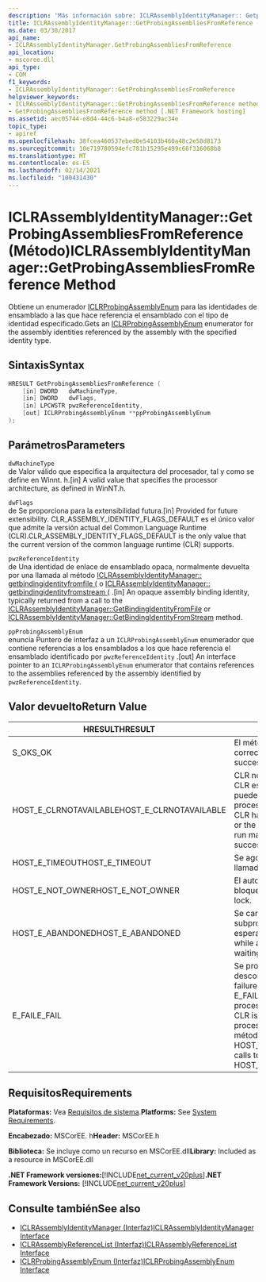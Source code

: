 ```yaml
---
description: 'Más información sobre: ICLRAssemblyIdentityManager:: Getprobingassembliesfromreference ((método)'
title: ICLRAssemblyIdentityManager::GetProbingAssembliesFromReference (Método)
ms.date: 03/30/2017
api_name:
- ICLRAssemblyIdentityManager.GetProbingAssembliesFromReference
api_location:
- mscoree.dll
api_type:
- COM
f1_keywords:
- ICLRAssemblyIdentityManager::GetProbingAssembliesFromReference
helpviewer_keywords:
- ICLRAssemblyIdentityManager::GetProbingAssembliesFromReference method [.NET Framework hosting]
- GetProbingAssembliesFromReference method [.NET Framework hosting]
ms.assetid: aec05744-e8d4-44c6-b4a8-e583229ac34e
topic_type:
- apiref
ms.openlocfilehash: 38fcea460537ebed0e54103b460a48c2e58d8173
ms.sourcegitcommit: 10e719780594efc781b15295e499c66f316068b8
ms.translationtype: MT
ms.contentlocale: es-ES
ms.lasthandoff: 02/14/2021
ms.locfileid: "100431430"
---
```

# <a name="iclrassemblyidentitymanagergetprobingassembliesfromreference-method"></a><span data-ttu-id="57bff-103">ICLRAssemblyIdentityManager::GetProbingAssembliesFromReference (Método)</span><span class="sxs-lookup"><span data-stu-id="57bff-103">ICLRAssemblyIdentityManager::GetProbingAssembliesFromReference Method</span></span>

<span data-ttu-id="57bff-104">Obtiene un enumerador [ICLRProbingAssemblyEnum](iclrprobingassemblyenum-interface.md) para las identidades de ensamblado a las que hace referencia el ensamblado con el tipo de identidad especificado.</span><span class="sxs-lookup"><span data-stu-id="57bff-104">Gets an [ICLRProbingAssemblyEnum](iclrprobingassemblyenum-interface.md) enumerator for the assembly identities referenced by the assembly with the specified identity type.</span></span>  
  
## <a name="syntax"></a><span data-ttu-id="57bff-105">Sintaxis</span><span class="sxs-lookup"><span data-stu-id="57bff-105">Syntax</span></span>  
  
```cpp  
HRESULT GetProbingAssembliesFromReference (  
    [in] DWORD   dwMachineType,  
    [in] DWORD   dwFlags,  
    [in] LPCWSTR pwzReferenceIdentity,  
    [out] ICLRProbingAssemblyEnum **ppProbingAssemblyEnum  
);  
```  
  
## <a name="parameters"></a><span data-ttu-id="57bff-106">Parámetros</span><span class="sxs-lookup"><span data-stu-id="57bff-106">Parameters</span></span>  

 `dwMachineType`  
 <span data-ttu-id="57bff-107">de Valor válido que especifica la arquitectura del procesador, tal y como se define en Winnt. h.</span><span class="sxs-lookup"><span data-stu-id="57bff-107">[in] A valid value that specifies the processor architecture, as defined in WinNT.h.</span></span>  
  
 `dwFlags`  
 <span data-ttu-id="57bff-108">de Se proporciona para la extensibilidad futura.</span><span class="sxs-lookup"><span data-stu-id="57bff-108">[in] Provided for future extensibility.</span></span> <span data-ttu-id="57bff-109">CLR_ASSEMBLY_IDENTITY_FLAGS_DEFAULT es el único valor que admite la versión actual del Common Language Runtime (CLR).</span><span class="sxs-lookup"><span data-stu-id="57bff-109">CLR_ASSEMBLY_IDENTITY_FLAGS_DEFAULT is the only value that the current version of the common language runtime (CLR) supports.</span></span>  
  
 `pwzReferenceIdentity`  
 <span data-ttu-id="57bff-110">de Una identidad de enlace de ensamblado opaca, normalmente devuelta por una llamada al método [ICLRAssemblyIdentityManager:: getbindingidentityfromfile (](iclrassemblyidentitymanager-getbindingidentityfromfile-method.md) o [ICLRAssemblyIdentityManager:: getbindingidentityfromstream (](iclrassemblyidentitymanager-getbindingidentityfromstream-method.md) .</span><span class="sxs-lookup"><span data-stu-id="57bff-110">[in] An opaque assembly binding identity, typically returned from a call to the [ICLRAssemblyIdentityManager::GetBindingIdentityFromFile](iclrassemblyidentitymanager-getbindingidentityfromfile-method.md) or [ICLRAssemblyIdentityManager::GetBindingIdentityFromStream](iclrassemblyidentitymanager-getbindingidentityfromstream-method.md) method.</span></span>  
  
 `ppProbingAssemblyEnum`  
 <span data-ttu-id="57bff-111">enuncia Puntero de interfaz a un `ICLRProbingAssemblyEnum` enumerador que contiene referencias a los ensamblados a los que hace referencia el ensamblado identificado por `pwzReferenceIdentity` .</span><span class="sxs-lookup"><span data-stu-id="57bff-111">[out] An interface pointer to an `ICLRProbingAssemblyEnum` enumerator that contains references to the assemblies referenced by the assembly identified by `pwzReferenceIdentity`.</span></span>  
  
## <a name="return-value"></a><span data-ttu-id="57bff-112">Valor devuelto</span><span class="sxs-lookup"><span data-stu-id="57bff-112">Return Value</span></span>  
  
|<span data-ttu-id="57bff-113">HRESULT</span><span class="sxs-lookup"><span data-stu-id="57bff-113">HRESULT</span></span>|<span data-ttu-id="57bff-114">Descripción</span><span class="sxs-lookup"><span data-stu-id="57bff-114">Description</span></span>|  
|-------------|-----------------|  
|<span data-ttu-id="57bff-115">S_OK</span><span class="sxs-lookup"><span data-stu-id="57bff-115">S_OK</span></span>|<span data-ttu-id="57bff-116">El método se devolvió correctamente.</span><span class="sxs-lookup"><span data-stu-id="57bff-116">The method returned successfully.</span></span>|  
|<span data-ttu-id="57bff-117">HOST_E_CLRNOTAVAILABLE</span><span class="sxs-lookup"><span data-stu-id="57bff-117">HOST_E_CLRNOTAVAILABLE</span></span>|<span data-ttu-id="57bff-118">CLR no se ha cargado en un proceso o CLR está en un estado en el que no puede ejecutar código administrado ni procesar la llamada correctamente.</span><span class="sxs-lookup"><span data-stu-id="57bff-118">The CLR has not been loaded into a process, or the CLR is in a state in which it cannot run managed code or process the call successfully.</span></span>|  
|<span data-ttu-id="57bff-119">HOST_E_TIMEOUT</span><span class="sxs-lookup"><span data-stu-id="57bff-119">HOST_E_TIMEOUT</span></span>|<span data-ttu-id="57bff-120">Se agotó el tiempo de espera de la llamada.</span><span class="sxs-lookup"><span data-stu-id="57bff-120">The call timed out.</span></span>|  
|<span data-ttu-id="57bff-121">HOST_E_NOT_OWNER</span><span class="sxs-lookup"><span data-stu-id="57bff-121">HOST_E_NOT_OWNER</span></span>|<span data-ttu-id="57bff-122">El autor de la llamada no posee el bloqueo.</span><span class="sxs-lookup"><span data-stu-id="57bff-122">The caller does not own the lock.</span></span>|  
|<span data-ttu-id="57bff-123">HOST_E_ABANDONED</span><span class="sxs-lookup"><span data-stu-id="57bff-123">HOST_E_ABANDONED</span></span>|<span data-ttu-id="57bff-124">Se canceló un evento mientras un subproceso o fibra bloqueados estaba esperando en él.</span><span class="sxs-lookup"><span data-stu-id="57bff-124">An event was canceled while a blocked thread or fiber was waiting on it.</span></span>|  
|<span data-ttu-id="57bff-125">E_FAIL</span><span class="sxs-lookup"><span data-stu-id="57bff-125">E_FAIL</span></span>|<span data-ttu-id="57bff-126">Se produjo un error grave desconocido.</span><span class="sxs-lookup"><span data-stu-id="57bff-126">An unknown catastrophic failure occurred.</span></span> <span data-ttu-id="57bff-127">Si un método devuelve E_FAIL, CLR ya no se puede usar en el proceso.</span><span class="sxs-lookup"><span data-stu-id="57bff-127">If a method returns E_FAIL, the CLR is no longer usable within the process.</span></span> <span data-ttu-id="57bff-128">Las llamadas subsiguientes a métodos de hospedaje devuelven HOST_E_CLRNOTAVAILABLE.</span><span class="sxs-lookup"><span data-stu-id="57bff-128">Subsequent calls to hosting methods return HOST_E_CLRNOTAVAILABLE.</span></span>|  
  
## <a name="requirements"></a><span data-ttu-id="57bff-129">Requisitos</span><span class="sxs-lookup"><span data-stu-id="57bff-129">Requirements</span></span>  

 <span data-ttu-id="57bff-130">**Plataformas:** Vea [Requisitos de sistema](../../get-started/system-requirements.md).</span><span class="sxs-lookup"><span data-stu-id="57bff-130">**Platforms:** See [System Requirements](../../get-started/system-requirements.md).</span></span>  
  
 <span data-ttu-id="57bff-131">**Encabezado:** MSCorEE. h</span><span class="sxs-lookup"><span data-stu-id="57bff-131">**Header:** MSCorEE.h</span></span>  
  
 <span data-ttu-id="57bff-132">**Biblioteca:** Se incluye como un recurso en MSCorEE.dll</span><span class="sxs-lookup"><span data-stu-id="57bff-132">**Library:** Included as a resource in MSCorEE.dll</span></span>  
  
 <span data-ttu-id="57bff-133">**.NET Framework versiones:**[!INCLUDE[net_current_v20plus](../../../../includes/net-current-v20plus-md.md)]</span><span class="sxs-lookup"><span data-stu-id="57bff-133">**.NET Framework Versions:** [!INCLUDE[net_current_v20plus](../../../../includes/net-current-v20plus-md.md)]</span></span>  
  
## <a name="see-also"></a><span data-ttu-id="57bff-134">Consulte también</span><span class="sxs-lookup"><span data-stu-id="57bff-134">See also</span></span>

- [<span data-ttu-id="57bff-135">ICLRAssemblyIdentityManager (Interfaz)</span><span class="sxs-lookup"><span data-stu-id="57bff-135">ICLRAssemblyIdentityManager Interface</span></span>](iclrassemblyidentitymanager-interface.md)
- [<span data-ttu-id="57bff-136">ICLRAssemblyReferenceList (Interfaz)</span><span class="sxs-lookup"><span data-stu-id="57bff-136">ICLRAssemblyReferenceList Interface</span></span>](iclrassemblyreferencelist-interface.md)
- [<span data-ttu-id="57bff-137">ICLRProbingAssemblyEnum (Interfaz)</span><span class="sxs-lookup"><span data-stu-id="57bff-137">ICLRProbingAssemblyEnum Interface</span></span>](iclrprobingassemblyenum-interface.md)
